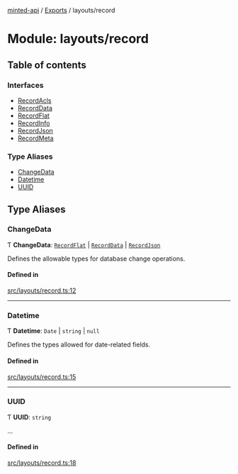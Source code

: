 [minted-api](../README.md) / [Exports](../modules.md) / layouts/record

# Module: layouts/record

## Table of contents

### Interfaces

- [RecordAcls](../interfaces/layouts_record.RecordAcls.md)
- [RecordData](../interfaces/layouts_record.RecordData.md)
- [RecordFlat](../interfaces/layouts_record.RecordFlat.md)
- [RecordInfo](../interfaces/layouts_record.RecordInfo.md)
- [RecordJson](../interfaces/layouts_record.RecordJson.md)
- [RecordMeta](../interfaces/layouts_record.RecordMeta.md)

### Type Aliases

- [ChangeData](layouts_record.md#changedata)
- [Datetime](layouts_record.md#datetime)
- [UUID](layouts_record.md#uuid)

## Type Aliases

### ChangeData

Ƭ **ChangeData**: [`RecordFlat`](../interfaces/layouts_record.RecordFlat.md) \| [`RecordData`](../interfaces/layouts_record.RecordData.md) \| [`RecordJson`](../interfaces/layouts_record.RecordJson.md)

Defines the allowable types for database change operations.

#### Defined in

[src/layouts/record.ts:12](https://github.com/ianzepp/minted-api-ts/blob/ce6db2f/src/layouts/record.ts#L12)

___

### Datetime

Ƭ **Datetime**: `Date` \| `string` \| ``null``

Defines the types allowed for date-related fields.

#### Defined in

[src/layouts/record.ts:15](https://github.com/ianzepp/minted-api-ts/blob/ce6db2f/src/layouts/record.ts#L15)

___

### UUID

Ƭ **UUID**: `string`

...

#### Defined in

[src/layouts/record.ts:18](https://github.com/ianzepp/minted-api-ts/blob/ce6db2f/src/layouts/record.ts#L18)

